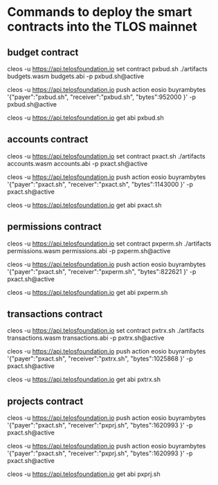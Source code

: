
# Commands to deploy the smart contracts into the TLOS mainnet
## budget contract

cleos -u https://api.telosfoundation.io set contract pxbud.sh ./artifacts budgets.wasm budgets.abi -p pxbud.sh@active

cleos -u https://api.telosfoundation.io push action eosio buyrambytes '{"payer":"pxbud.sh", "receiver":"pxbud.sh", "bytes":952000 }' -p pxbud.sh@active

cleos -u https://api.telosfoundation.io get abi pxbud.sh

## accounts contract

cleos -u https://api.telosfoundation.io set contract pxact.sh ./artifacts accounts.wasm accounts.abi -p pxact.sh@active

cleos -u https://api.telosfoundation.io push action eosio buyrambytes '{"payer":"pxact.sh", "receiver":"pxact.sh", "bytes":1143000 }' -p pxact.sh@active

cleos -u https://api.telosfoundation.io get abi pxact.sh

## permissions contract

cleos -u https://api.telosfoundation.io set contract pxperm.sh ./artifacts permissions.wasm permissions.abi -p pxperm.sh@active

cleos -u https://api.telosfoundation.io push action eosio buyrambytes '{"payer":"pxact.sh", "receiver":"pxperm.sh", "bytes":822621 }' -p pxact.sh@active

cleos -u https://api.telosfoundation.io get abi pxperm.sh

## transactions contract

cleos -u https://api.telosfoundation.io set contract pxtrx.sh ./artifacts transactions.wasm transactions.abi -p pxtrx.sh@active

cleos -u https://api.telosfoundation.io push action eosio buyrambytes '{"payer":"pxact.sh", "receiver":"pxtrx.sh", "bytes":1025868 }' -p pxact.sh@active

cleos -u https://api.telosfoundation.io get abi pxtrx.sh

## projects contract

cleos -u https://api.telosfoundation.io push action eosio buyrambytes '{"payer":"pxact.sh", "receiver":"pxprj.sh", "bytes":1620993 }' -p pxact.sh@active

cleos -u https://api.telosfoundation.io push action eosio buyrambytes '{"payer":"pxact.sh", "receiver":"pxprj.sh", "bytes":1620993 }' -p pxact.sh@active

cleos -u https://api.telosfoundation.io get abi pxprj.sh
